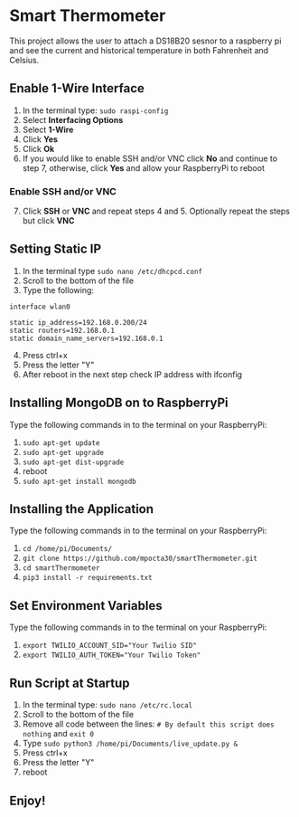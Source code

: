 # Smart Thermometer
This project allows the user to attach a DS18B20 sesnor to a raspberry pi and see the current and historical temperature in both Fahrenheit and Celsius.


## Enable 1-Wire Interface
1. In the terminal type: `sudo raspi-config`
2. Select **Interfacing Options**
3. Select **1-Wire**
4. Click **Yes**
5. Click **Ok**
6. If you would like to enable SSH and/or VNC click **No** and continue to step 7, otherwise, click **Yes** and allow your RaspberryPi to reboot

### Enable SSH and/or VNC
7. Click **SSH** or **VNC** and repeat steps 4 and 5.  Optionally repeat the steps but click **VNC**


## Setting Static IP
1. In the terminal type `sudo nano /etc/dhcpcd.conf`
2. Scroll to the bottom of the file
3. Type the following:
```
interface wlan0

static ip_address=192.168.0.200/24
static routers=192.168.0.1
static domain_name_servers=192.168.0.1
```
4. Press ctrl+x
5. Press the letter "Y"
6. After reboot in the next step check IP address with ifconfig


## Installing MongoDB on to RaspberryPi
Type the following commands in to the terminal on your RaspberryPi:
1. `sudo apt-get update`
2. `sudo apt-get upgrade`
3. `sudo apt-get dist-upgrade`
4. reboot
5. `sudo apt-get install mongodb`


## Installing the Application
Type the following commands in to the terminal on your RaspberryPi:
1. `cd /home/pi/Documents/`
1. `git clone https://github.com/mpocta30/smartThermometer.git`
2. `cd smartThermometer`
3. `pip3 install -r requirements.txt`


## Set Environment Variables
Type the following commands in to the terminal on your RaspberryPi:
1. `export TWILIO_ACCOUNT_SID="Your Twilio SID"`
2. `export TWILIO_AUTH_TOKEN="Your Twilio Token"`


## Run Script at Startup
1. In the terminal type: `sudo nano /etc/rc.local`
2. Scroll to the bottom of the file
3. Remove all code between the lines: `# By default this script does nothing` and `exit 0`
4. Type `sudo python3 /home/pi/Documents/live_update.py &`
4. Press ctrl+x
5. Press the letter "Y"
6. reboot


## Enjoy!
